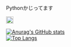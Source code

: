 Pythonかじってます  

  <a href="http://twitter.com/_0kq_">
    <img height="20" src="https://img.shields.io/twitter/follow/_0kq_?label=Twitter&logo=twitter&style=flat" />
  </a>
  
[![Anurag's GitHub stats](https://github-readme-stats.vercel.app/api?username=0kq-github&theme=tokyonight&count_private=true&show_icons=true)](https://github.com/anuraghazra/github-readme-stats)  
[![Top Langs](https://github-readme-stats.vercel.app/api/top-langs/?username=0kq-github&theme=tokyonight&hide=shell,Batchfile)](https://github.com/anuraghazra/github-readme-stats)
